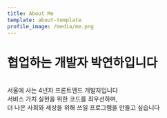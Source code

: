 ```yaml
---
title: About Me
template: about-template
profile_image: /media/me.png
---
```


# 협업하는 개발자 박연하입니다
<br>
서울에 사는 4년차 프론트엔드 개발자입니다
<br>
서비스 가치 실현을 위한 코드를 최우선하며,<br>
더 나은 사회와 세상을 위해 쓰일 프로그램을 만들고 싶습니다


